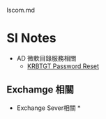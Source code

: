Iscom.md
# SI Notes


* AD 微軟目錄服務相關
  * [KRBTGT Password Reset](https://www.alitajran.com/krbtgt-password-reset/)

<h2 id="2">Exchamge 相關</h2>

* Exchange Sever相關
  *



